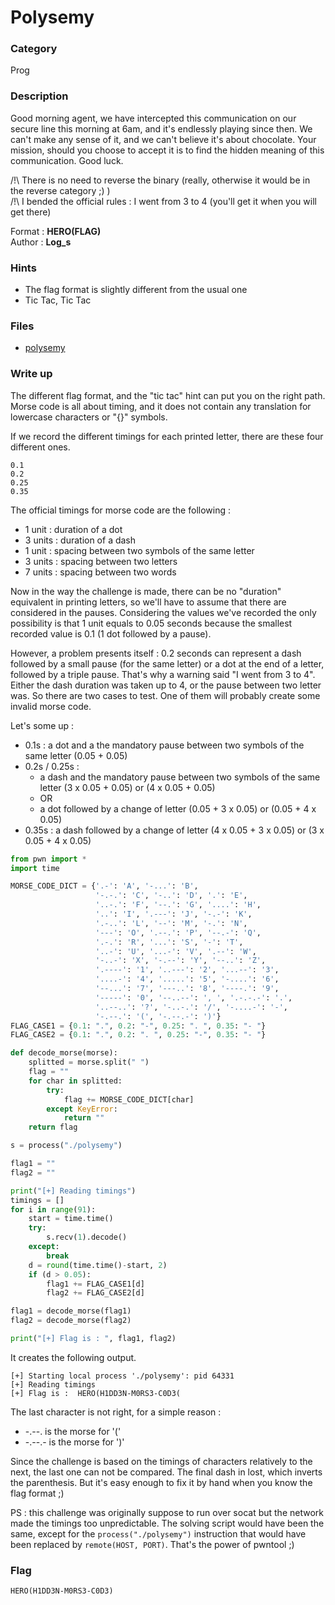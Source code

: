 # Polysemy

### Category

Prog

### Description

Good morning agent, we have intercepted this communication on our secure line this
morning at 6am, and it's endlessly playing since then. We can't make any sense of it, and we
can't believe it's about chocolate. Your mission, should you choose to accept it is
to find the hidden meaning of this communication. Good luck.

/!\ There is no need to reverse the binary (really, otherwise it would be in the reverse category ;) )<br>
/!\ I bended the official rules : I went from 3 to 4 (you'll get it when you will get there)


Format : **HERO(FLAG)**<br>
Author : **Log_s**

### Hints
 - The flag format is slightly different from the usual one
 - Tic Tac, Tic Tac

### Files
 - [polysemy](polysemy)

### Write up

The different flag format, and the "tic tac" hint can put you on the right path. Morse code is all about
timing, and it does not contain any translation for lowercase characters or "{}" symbols.

If we record the different timings for each printed letter, there are these four different ones.
```
0.1
0.2
0.25
0.35
```

The official timings for morse code are the following : 
 - 1 unit : duration of a dot
 - 3 units : duration of a dash
 - 1 unit : spacing between two symbols of the same letter
 - 3 units : spacing between two letters
 - 7 units : spacing between two words

Now in the way the challenge is made, there can be no "duration" equivalent in printing letters,
so we'll have to assume that there are considered in the pauses. Considering the values we've recorded
the only possibility is that 1 unit equals to 0.05 seconds because the smallest recorded value is 0.1
(1 dot followed by a pause).

However, a problem presents itself : 0.2 seconds can represent a dash followed by a small pause (for the same letter)
or a dot at the end of a letter, followed by a triple pause. That's why a warning said "I went from
3 to 4". Either the dash duration was taken up to 4, or the pause between two letter was. So there are
two cases to test. One of them will probably create some invalid morse code.

Let's some up :
 - 0.1s : a dot and a the mandatory pause between two symbols of the same letter (0.05 + 0.05)
 - 0.2s / 0.25s : 
   - a dash and the mandatory pause between two symbols of the same letter (3 x 0.05 + 0.05) or (4 x 0.05 + 0.05)
    - OR
    - a dot followed by a change of letter (0.05 + 3 x 0.05) or (0.05 + 4 x 0.05)
 - 0.35s : a dash followed by a change of letter (4 x 0.05 + 3 x 0.05) or (3 x 0.05 + 4 x 0.05)

```python
from pwn import *
import time

MORSE_CODE_DICT = {'.-': 'A', '-...': 'B',
                   '-.-.': 'C', '-..': 'D', '.': 'E',
                   '..-.': 'F', '--.': 'G', '....': 'H',
                   '..': 'I', '.---': 'J', '-.-': 'K',
                   '.-..': 'L', '--': 'M', '-.': 'N',
                   '---': 'O', '.--.': 'P', '--.-': 'Q',
                   '.-.': 'R', '...': 'S', '-': 'T',
                   '..-': 'U', '...-': 'V', '.--': 'W',
                   '-..-': 'X', '-.--': 'Y', '--..': 'Z',
                   '.----': '1', '..---': '2', '...--': '3',
                   '....-': '4', '.....': '5', '-....': '6',
                   '--...': '7', '---..': '8', '----.': '9',
                   '-----': '0', '--..--': ', ', '.-.-.-': '.',
                   '..--..': '?', '-..-.': '/', '-....-': '-',
                   '-.--.': '(', '-.--.-': ')'}
FLAG_CASE1 = {0.1: ".", 0.2: "-", 0.25: ". ", 0.35: "- "}
FLAG_CASE2 = {0.1: ".", 0.2: ". ", 0.25: "-", 0.35: "- "}

def decode_morse(morse):
    splitted = morse.split(" ")
    flag = ""
    for char in splitted:
        try:
            flag += MORSE_CODE_DICT[char]
        except KeyError:
            return ""
    return flag

s = process("./polysemy")

flag1 = ""
flag2 = ""

print("[+] Reading timings")
timings = []
for i in range(91):
    start = time.time()
    try:
        s.recv(1).decode()
    except:
        break
    d = round(time.time()-start, 2)
    if (d > 0.05):  
        flag1 += FLAG_CASE1[d]
        flag2 += FLAG_CASE2[d]

flag1 = decode_morse(flag1)
flag2 = decode_morse(flag2)

print("[+] Flag is : ", flag1, flag2)
```
It creates the following output.
```
[+] Starting local process './polysemy': pid 64331
[+] Reading timings
[+] Flag is :  HERO(H1DD3N-M0RS3-C0D3(
```
The last character is not right, for a simple reason : 
 - -.--. is the morse for '('
 - -.--.- is the morse for ')'

Since the challenge is based on the timings of characters relatively to the next, the last one can not be compared.
The final dash in lost, which inverts the parenthesis. But it's easy enough to fix it by hand when
you know the flag format ;)


PS : this challenge was originally suppose to run over socat
but the network made the timings too unpredictable. The solving
script would have been the same, except for the `process("./polysemy")` instruction that would have been replaced by
`remote(HOST, PORT)`. That's the power of pwntool ;)

### Flag

```HERO(H1DD3N-M0RS3-C0D3)```
